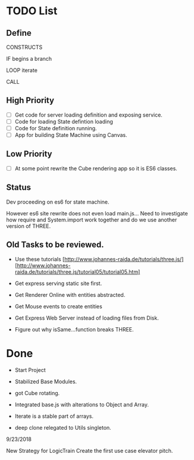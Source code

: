 
# TODO List

## Define

CONSTRUCTS

IF
begins a branch

LOOP
iterate

CALL


## High Priority
- [ ] Get code for server loading definition and exposing service.
- [ ] Code for loading State defintion loading
- [ ] Code for State definition running.
- [ ] App for building State Machine using Canvas.

## Low Priority
- [ ] At some point rewrite the Cube rendering app so it is ES6 classes.

## Status

Dev proceeding on es6 for state machine.

However es6 site rewrite does not even load main.js...
Need to investigate how require and System.import work together and do we use another version of THREE.

## Old Tasks to be reviewed.

* Use these tutorials [http://www.johannes-raida.de/tutorials/three.js/]
[http://www.johannes-raida.de/tutorials/three.js/tutorial05/tutorial05.htm]

* Get express serving static site first.


* Get Renderer Online with entities abstracted.

* Get Mouse events to create entities

* Get Express Web Server instead of loading files from Disk.

* Figure out why isSame...function breaks THREE.

# Done

* Start Project

* Stabilized Base Modules.

* got Cube rotating.

* Integrated base.js with alterations to Object and Array.

* Iterate is a stable part of arrays.

* deep clone relegated to Utils singleton.

9/23/2018

New Strategy for LogicTrain
Create the first use case elevator pitch.
